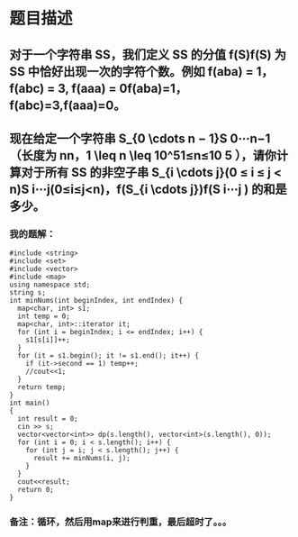 # 题目描述
## 对于一个字符串 SS，我们定义 SS 的分值 f(S)f(S) 为 SS 中恰好出现一次的字符个数。例如 f(aba) = 1，f(abc) = 3, f(aaa) = 0f(aba)=1，f(abc)=3,f(aaa)=0。
## 现在给定一个字符串 S_{0 \cdots n − 1}S 0⋯n−1（长度为 nn，1 \leq n \leq 10^51≤n≤10 5 ），请你计算对于所有 SS 的非空子串 S_{i \cdots j}(0 ≤ i ≤ j < n)S i⋯j(0≤i≤j<n)，f(S_{i \cdots j})f(S i⋯j ) 的和是多少。
### 我的题解：
```#include <iostream>
#include <string>
#include <set>
#include <vector>
#include <map>
using namespace std;
string s;
int minNums(int beginIndex, int endIndex) {
  map<char, int> s1;
  int temp = 0;
  map<char, int>::iterator it;
  for (int i = beginIndex; i <= endIndex; i++) {
    s1[s[i]]++;
  }
  for (it = s1.begin(); it != s1.end(); it++) {
    if (it->second == 1) temp++;
    //cout<<1;
  }
  return temp;
}
int main()
{
  int result = 0;
  cin >> s;
  vector<vector<int>> dp(s.length(), vector<int>(s.length(), 0));
  for (int i = 0; i < s.length(); i++) {
    for (int j = i; j < s.length(); j++) {
      result += minNums(i, j);
    }
  }
  cout<<result;
  return 0;
}
```
### **备注**：循环，然后用map来进行判重，最后超时了。。。